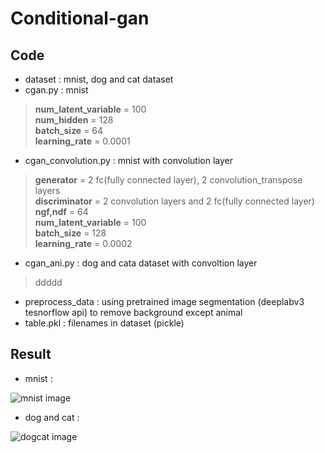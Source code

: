 <h1>Conditional-gan</h1>  
<h2>Code</h2>

* dataset : mnist, dog and cat dataset  
* cgan.py : mnist  
>__num_latent_variable__ = 100  
>__num_hidden__ = 128  
>__batch_size__ = 64  
>__learning_rate__ = 0.0001  

* cgan_convolution.py : mnist with convolution layer  
>__generator__ = 2 fc(fully connected layer), 2 convolution_transpose layers  
__discriminator__ = 2 convolution layers and 2 fc(fully connected layer)  
__ngf,ndf__ = 64  
__num_latent_variable__ = 100  
__batch_size__ = 128  
__learning_rate__ = 0.0002  

* cgan_ani.py : dog and cata dataset with convoltion layer  
>ddddd

* preprocess_data : using pretrained image segmentation (deeplabv3 tesnorflow api) to remove background except animal   
* table.pkl : filenames in dataset (pickle)

<h2>Result</h2>  

* mnist :  

![mnist image](./readme/cgan_mnist.gif)  

* dog and cat :

![dogcat image](./readme/cgan_dogcat.gif)  
